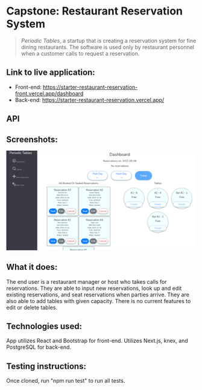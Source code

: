 # Capstone: Restaurant Reservation System
>  _Periodic Tables_, a startup that is creating a reservation system for fine dining restaurants.
> The software is used only by restaurant personnel when a customer calls to request a reservation.

## Link to live application: 
- Front-end: https://starter-restaurant-reservation-front.vercel.app/dashboard
- Back-end: https://starter-restaurant-reservation.vercel.app/

## API
## Screenshots:
![Alt text](https://github.com/kennycastaneda/starter-restaurant-reservation/blob/main/reservation%20screenshot.PNG "Reservation Dashboard")
## What it does:
The end user is a restaurant manager or host who takes calls for reservations. They are able to input new reservations, look up and edit existing reservations, and seat reservations when parties arrive. They are also able to add tables with given capacity. There is no current features to edit or delete tables.
## Technologies used:
App utilizes React and Bootstrap for front-end. Utilizes Next.js, knex, and PostgreSQL for back-end.
## Testing instructions:
Once cloned, run "npm run test" to run all tests.
